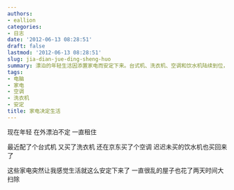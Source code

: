 ```yaml
---
authors:
- eallion
categories:
- 日志
date: '2012-06-13 08:28:51'
draft: false
lastmod: '2012-06-13 08:28:51'
slug: jia-dian-jue-ding-sheng-huo
summary: 漂泊的年轻生活因添置家电而安定下来。台式机、洗衣机、空调和饮水机陆续到位，杂乱房间也被彻底打扫，终于有了扎根的踏实感！
tags:
- 电脑
- 家电
- 空调
- 洗衣机
- 安定
title: 家电决定生活
---
```

现在年轻
在外漂泊不定
一直租住

最近配了个台式机
又买了洗衣机
还在京东买了个空调
迟迟未买的饮水机也买回来了

这些家电突然让我感觉生活就这么安定下来了
一直很乱的屋子也花了两天时间大扫除